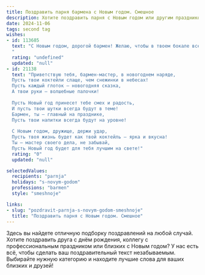 ```yaml
---
title: Поздравить парня бармена с Новым годом. Смешное
description: Хотите поздравить парня с Новым годом или другим праздником? Наш ИИ создаст незабываемое поздравление, а вы обязательно выделитесь среди других.  
date: 2024-11-06
tags: second tag
wishes:
- id: 113685
  text: "С Новым годом, дорогой бармен! Желаю, чтобы в твоем бокале всегда было полно не только отличного алкоголя, но и позитива, а  клиенты были настолько довольны, что оставляли не только чаевые, но и  легенды о твоем мастерстве! Пусть в Новом году твой шейкер будет  неистощим, а фантазия — безгранична!  Забудь о похмелье,  встречай Новый год с улыбкой и полной кружкой счастья!
  "
  rating: "undefined"
  updated: "null"
- id: 21138
  text: "Приветствую тебя, бармен-мастер, в новогоднем наряде,
  Пусть твои коктейли слаще, чем снежинки в небесах!
  Пусть каждый глоток — новогодняя сказка,
  А твои руки — волшебные палочки!
  
  Пусть Новый год принесет тебе смех и радость,
  И пусть твои шутки всегда будут в теме!
  Бармен, ты — главный на празднике,
  Пусть твои напитки всегда будут на уровне!
  
  С Новым годом, дружище, держи удар,
  Пусть твоя жизнь будет как твой коктейль — ярка и вкусна!
  Ты — мастер своего дела, не забывай,
  Пусть Новый год будет для тебя лучшим на свете!"
  rating: "0"
  updated: "null"

selectedValues:
  recipients: "parnja"
  holidays: "s-novym-godom"
  professions: "barmen"
  style: "smeshnoje"

links:
- slug: "pozdravit-parnja-s-novym-godom-smeshnoje"
  title: "Поздравить парня с Новым годом. Смешное"
---
```


Здесь вы найдете отличную подборку поздравлений на любой случай. 
Хотите поздравить друга с днём рождения, коллегу с профессиональным праздником или близких с Новым годом? У нас есть всё, чтобы сделать ваш поздравительный текст незабываемым. Выбирайте нужную категорию и находите лучшие слова для ваших близких и друзей!

